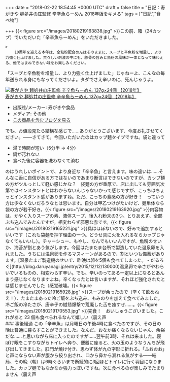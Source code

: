 
+++
date = "2018-02-22 18:54:45 +0000 UTC"
draft = false
title = "日記：寿がきや 麺処井の庄監修 辛辛魚らーめん 2018年版をキメる"
tags = ["日記","食べ物"]

+++
{{< figure src="/images/20180219163838.jpg"  >}}この前、箱（24カップ）でいただいた「辛辛魚らーめん」をいただきました。

    >
        10周年を迎える本年は、全粒粉配合めんはそのままに、スープと辛魚粉を増量し、より力強く仕上げました。荒々しい刺激の中にも、豚骨の旨みと魚粉の風味が一体となって味わえる、他ではまねできない味をお楽しみください。

    
「スープと辛魚粉を増量し、より力強く仕上げました」じゃねーよ、こんなの毎年送られる身にもなってくださいよ。タダでさえ辛いのに、死んじゃうよ。<div class="hatena-asin-detail"><a href="http://www.amazon.co.jp/exec/obidos/ASIN/B078GM14D4/bestylesnet-22/"><img src="https://images-fe.ssl-images-amazon.com/images/I/61Te6t46CCL._SL160_.jpg" class="hatena-asin-detail-image" alt="寿がきや 麺処井の庄監修 辛辛魚らーめん 137g×24個 【2018年】" title="寿がきや 麺処井の庄監修 辛辛魚らーめん 137g×24個 【2018年】"/></a><div class="hatena-asin-detail-info"><a href="http://www.amazon.co.jp/exec/obidos/ASIN/B078GM14D4/bestylesnet-22/">寿がきや 麺処井の庄監修 辛辛魚らーめん 137g×24個 【2018年】</a><ul><li><span class="hatena-asin-detail-label">出版社/メーカー:</span> 寿がきや食品</li><li><span class="hatena-asin-detail-label">メディア:</span> その他</li><li><a href="http://d.hatena.ne.jp/asin/B078GM14D4/bestylesnet-22" target="_blank">この商品を含むブログを見る</a></li></ul></div><div class="hatena-asin-detail-foot"></div></div>でも、お値段見たら結構な感じで……ありがとうございます、今度お礼させてください。――さてさて。今回いただいたのはカップ麺タイプですね。袋と違って

<ul>
<li>湯で時間が短い（5分半 → 4分）</li>
<li>鍋が汚れない</li>
<li>食べた後に容器を洗わなくて済む</li>
</ul>のはうれしいポイントで、より身近な「辛辛魚」と言えます。味の違いは……そんなに舌に自信がある方ではないのであまり断言はできないのですが、カップ麺の方がツルっとして軽い感じかな？　袋麺の方が重厚で、店に出しても雰囲気次第ではインスタントとはわからないんじゃないかって感じですが、こっちはちょっとインスタント感がありますね。ただ、こっちの食感の方が好き！　っていう方は少なくないだろうなとは思います。自分は甲乙つけがたいけど、麺単体なら袋の方が若干好き。{{< figure src="/images/20180219163920.jpg"  >}}内容物は、かやく入りスープの素、液体スープ、後入れ粉末の3つ。とりあえず、全部ぶち込んでみたんですが。相変わらず邪悪な赤です。{{< figure src="/images/20180219165221.jpg"  >}}具はほぼないので、好みで追加するといいです（これも袋麺を押す理由の一つ。どうせ具に火を入れるならカップじゃなくてもいいし）。チャーシュー、もやし、なんでもいいんですが、魚粉のせいか、海苔が割とあう気がします。今回はたまたま台所で製造していた温泉卵を入れました。うちには温泉卵を作るマスィーンがあるので、割といつも備蓄があります。[温泉たまご製造機のせいで、昨晩は卵を5個も食べてしまった。 - だるろぐ](http://blog.daruyanagi.jp/entry/2015/12/12/130000)温泉卵で辛さがやわらいでいるものの、相変わらず辛い。でも、辛いのってある一定以上になるとあんまり感じなくなりますよね。辛くなったとは言いますが、それほど強化されたとは感じませんでした（感覚破壊。{{< figure src="/images/20180219165928.jpg"  >}}スープが余ったので（辛くて飲めねえ！）、たまたまあった冷ご飯をぶち込み、もみのりを加えて食べてみました。冷ご飯の冷たさが、唐辛子の絨毯爆撃で荒廃した舌を癒すぜ……。{{< figure src="/images/20180219170553.jpg"  >}}完食！　おいしゅうございました。これがあと 23 個も食べられるなんて嬉しい（震え声

<div class="section">
    ### 事後経過
    この「辛辛魚」は月曜日の午後4時に食べたのですが、その日の晩は普通に暮らすことができました。なんだ、おなか痛くならないじゃん、余裕だな……と思いながら床に入ったのですが……翌午前3時、それは来ました。寝ぼけ眼をこすりながらトイレへ奔り、便器に座ると、火の玉のようなうんちが飛び出してきました。肛門が焼け付き、思わず体が九の字形に折れる。「ふおおお」と声にならない声が腹から絞り出され、口から鼻から漏れる気がする――結局、その晩（朝）は6時ぐらいまで断続的に3回ほどトイレに行く羽目になりました。カップ麺でもなかなか強力っぽいですね。次に食べるのが楽しみでたまりません（震え声

</div>


